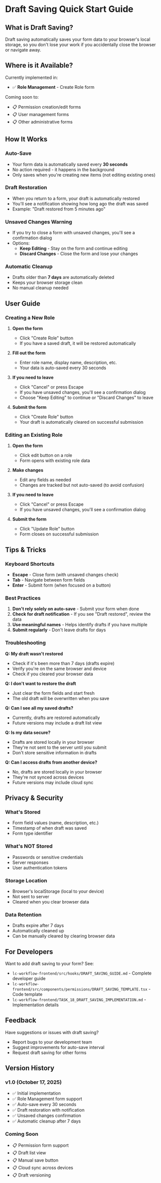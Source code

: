 # Draft Saving Quick Start Guide

## What is Draft Saving?

Draft saving automatically saves your form data to your browser's local storage, so you don't lose your work if you accidentally close the browser or navigate away.

## Where is it Available?

Currently implemented in:
- ✅ **Role Management** - Create Role form

Coming soon to:
- 📋 Permission creation/edit forms
- 📋 User management forms
- 📋 Other administrative forms

## How It Works

### Auto-Save
- Your form data is automatically saved every **30 seconds**
- No action required - it happens in the background
- Only saves when you're creating new items (not editing existing ones)

### Draft Restoration
- When you return to a form, your draft is automatically restored
- You'll see a notification showing how long ago the draft was saved
- Example: "Draft restored from 5 minutes ago"

### Unsaved Changes Warning
- If you try to close a form with unsaved changes, you'll see a confirmation dialog
- Options:
  - **Keep Editing** - Stay on the form and continue editing
  - **Discard Changes** - Close the form and lose your changes

### Automatic Cleanup
- Drafts older than **7 days** are automatically deleted
- Keeps your browser storage clean
- No manual cleanup needed

## User Guide

### Creating a New Role

1. **Open the form**
   - Click "Create Role" button
   - If you have a saved draft, it will be restored automatically

2. **Fill out the form**
   - Enter role name, display name, description, etc.
   - Your data is auto-saved every 30 seconds

3. **If you need to leave**
   - Click "Cancel" or press Escape
   - If you have unsaved changes, you'll see a confirmation dialog
   - Choose "Keep Editing" to continue or "Discard Changes" to leave

4. **Submit the form**
   - Click "Create Role" button
   - Your draft is automatically cleared on successful submission

### Editing an Existing Role

1. **Open the form**
   - Click edit button on a role
   - Form opens with existing role data

2. **Make changes**
   - Edit any fields as needed
   - Changes are tracked but not auto-saved (to avoid confusion)

3. **If you need to leave**
   - Click "Cancel" or press Escape
   - If you have unsaved changes, you'll see a confirmation dialog

4. **Submit the form**
   - Click "Update Role" button
   - Form closes on successful submission

## Tips & Tricks

### Keyboard Shortcuts
- **Escape** - Close form (with unsaved changes check)
- **Tab** - Navigate between form fields
- **Enter** - Submit form (when focused on a button)

### Best Practices
1. **Don't rely solely on auto-save** - Submit your form when done
2. **Check for draft notification** - If you see "Draft restored", review the data
3. **Use meaningful names** - Helps identify drafts if you have multiple
4. **Submit regularly** - Don't leave drafts for days

### Troubleshooting

**Q: My draft wasn't restored**
- Check if it's been more than 7 days (drafts expire)
- Verify you're on the same browser and device
- Check if you cleared your browser data

**Q: I don't want to restore the draft**
- Just clear the form fields and start fresh
- The old draft will be overwritten when you save

**Q: Can I see all my saved drafts?**
- Currently, drafts are restored automatically
- Future versions may include a draft list view

**Q: Is my data secure?**
- Drafts are stored locally in your browser
- They're not sent to the server until you submit
- Don't store sensitive information in drafts

**Q: Can I access drafts from another device?**
- No, drafts are stored locally in your browser
- They're not synced across devices
- Future versions may include cloud sync

## Privacy & Security

### What's Stored
- Form field values (name, description, etc.)
- Timestamp of when draft was saved
- Form type identifier

### What's NOT Stored
- Passwords or sensitive credentials
- Server responses
- User authentication tokens

### Storage Location
- Browser's localStorage (local to your device)
- Not sent to server
- Cleared when you clear browser data

### Data Retention
- Drafts expire after 7 days
- Automatically cleaned up
- Can be manually cleared by clearing browser data

## For Developers

Want to add draft saving to your form? See:
- `lc-workflow-frontend/src/hooks/DRAFT_SAVING_GUIDE.md` - Complete developer guide
- `lc-workflow-frontend/src/components/permissions/DRAFT_SAVING_TEMPLATE.tsx` - Code template
- `lc-workflow-frontend/TASK_18_DRAFT_SAVING_IMPLEMENTATION.md` - Implementation details

## Feedback

Have suggestions or issues with draft saving?
- Report bugs to your development team
- Suggest improvements for auto-save interval
- Request draft saving for other forms

## Version History

### v1.0 (October 17, 2025)
- ✅ Initial implementation
- ✅ Role Management form support
- ✅ Auto-save every 30 seconds
- ✅ Draft restoration with notification
- ✅ Unsaved changes confirmation
- ✅ Automatic cleanup after 7 days

### Coming Soon
- 📋 Permission form support
- 📋 Draft list view
- 📋 Manual save button
- 📋 Cloud sync across devices
- 📋 Draft versioning
